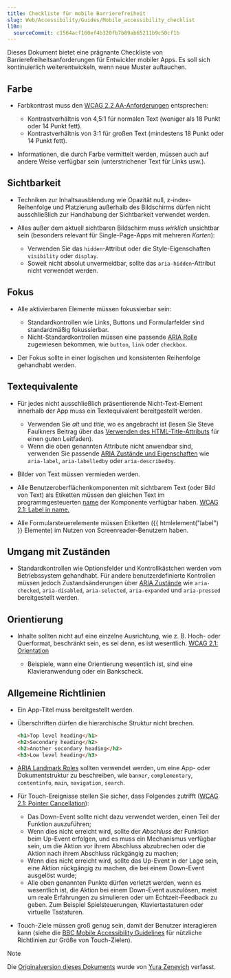 ```yaml
---
title: Checkliste für mobile Barrierefreiheit
slug: Web/Accessibility/Guides/Mobile_accessibility_checklist
l10n:
  sourceCommit: c1564acf160ef4b320fb7b89ab65211b9c50cf1b
---
```


Dieses Dokument bietet eine prägnante Checkliste von Barrierefreiheitsanforderungen für Entwickler mobiler Apps. Es soll sich kontinuierlich weiterentwickeln, wenn neue Muster auftauchen.

## Farbe

- Farbkontrast muss den [WCAG 2.2 AA-Anforderungen](https://w3c.github.io/wcag/guidelines/22/#contrast-minimum) entsprechen:

  - Kontrastverhältnis von 4,5:1 für normalen Text (weniger als 18 Punkt oder 14 Punkt fett).
  - Kontrastverhältnis von 3:1 für großen Text (mindestens 18 Punkt oder 14 Punkt fett).

- Informationen, die durch Farbe vermittelt werden, müssen auch auf andere Weise verfügbar sein (unterstrichener Text für Links usw.).

## Sichtbarkeit

- Techniken zur Inhaltsausblendung wie Opazität null, z-index-Reihenfolge und Platzierung außerhalb des Bildschirms dürfen nicht ausschließlich zur Handhabung der Sichtbarkeit verwendet werden.
- Alles außer dem aktuell sichtbaren Bildschirm muss _wirklich_ unsichtbar sein (besonders relevant für Single-Page-Apps mit mehreren _Karten_):

  - Verwenden Sie das `hidden`-Attribut oder die Style-Eigenschaften `visibility` oder `display`.
  - Soweit nicht absolut unvermeidbar, sollte das `aria-hidden`-Attribut nicht verwendet werden.

## Fokus

- Alle aktivierbaren Elemente müssen fokussierbar sein:

  - Standardkontrollen wie Links, Buttons und Formularfelder sind standardmäßig fokussierbar.
  - Nicht-Standardkontrollen müssen eine passende [ARIA Rolle](/de/docs/Web/Accessibility/ARIA/Reference/Roles) zugewiesen bekommen, wie `button`, `link` oder `checkbox`.

- Der Fokus sollte in einer logischen und konsistenten Reihenfolge gehandhabt werden.

## Textequivalente

- Für jedes nicht ausschließlich präsentierende Nicht-Text-Element innerhalb der App muss ein Textequivalent bereitgestellt werden.

  - Verwenden Sie _alt_ und _title_, wo es angebracht ist (lesen Sie Steve Faulkners Beitrag über das [Verwenden des HTML-Title-Attributs](https://www.tpgi.com/using-the-html-title-attribute-updated/) für einen guten Leitfaden).
  - Wenn die oben genannten Attribute nicht anwendbar sind, verwenden Sie passende [ARIA Zustände und Eigenschaften](/de/docs/Web/Accessibility/ARIA/Reference/Attributes) wie `aria-label`, `aria-labelledby` oder `aria-describedby`.

- Bilder von Text müssen vermieden werden.
- Alle Benutzeroberflächenkomponenten mit sichtbarem Text (oder Bild von Text) als Etiketten müssen den gleichen Text im programmgesteuerten [name](https://w3c.github.io/wcag/guidelines/22/#dfn-name) der Komponente verfügbar haben. [WCAG 2.1: Label in name.](https://www.w3.org/WAI/WCAG21/Understanding/label-in-name.html)
- Alle Formularsteuerelemente müssen Etiketten ({{ htmlelement("label") }} Elemente) im Nutzen von Screenreader-Benutzern haben.

## Umgang mit Zuständen

- Standardkontrollen wie Optionsfelder und Kontrollkästchen werden vom Betriebssystem gehandhabt. Für andere benutzerdefinierte Kontrollen müssen jedoch Zustandsänderungen über [ARIA Zustände](https://w3c.github.io/aria/#state_prop_def) wie `aria-checked`, `aria-disabled`, `aria-selected`, `aria-expanded` und `aria-pressed` bereitgestellt werden.

## Orientierung

- Inhalte sollten nicht auf eine einzelne Ausrichtung, wie z. B. Hoch- oder Querformat, beschränkt sein, es sei denn, es ist wesentlich. [WCAG 2.1: Orientation](https://www.w3.org/WAI/WCAG21/Understanding/orientation.html)

  - Beispiele, wann eine Orientierung wesentlich ist, sind eine Klavieranwendung oder ein Bankscheck.

## Allgemeine Richtlinien

- Ein App-Titel muss bereitgestellt werden.
- Überschriften dürfen die hierarchische Struktur nicht brechen.

  ```html
  <h1>Top level heading</h1>
  <h2>Secondary heading</h2>
  <h2>Another secondary heading</h2>
  <h3>Low level heading</h3>
  ```

- [ARIA Landmark Roles](/de/docs/Web/Accessibility/ARIA/Reference/Roles#3._landmark_roles) sollten verwendet werden, um eine App- oder Dokumentstruktur zu beschreiben, wie `banner`, `complementary`, `contentinfo`, `main`, `navigation`, `search`.
- Für Touch-Ereignisse stellen Sie sicher, dass Folgendes zutrifft ([WCAG 2.1: Pointer Cancellation](https://www.w3.org/WAI/WCAG21/Understanding/pointer-cancellation.html)):

  - Das Down-Event sollte nicht dazu verwendet werden, einen Teil der Funktion auszuführen;
  - Wenn dies nicht erreicht wird, sollte der _Abschluss_ der Funktion beim Up-Event erfolgen, und es muss ein Mechanismus verfügbar sein, um die Aktion vor ihrem Abschluss abzubrechen oder die Aktion nach ihrem Abschluss rückgängig zu machen;
  - Wenn dies nicht erreicht wird, sollte das Up-Event in der Lage sein, eine Aktion rückgängig zu machen, die bei einem Down-Event ausgelöst wurde;
  - Alle oben genannten Punkte dürfen verletzt werden, wenn es wesentlich ist, die Aktion bei einem Down-Event auszulösen, meist um reale Erfahrungen zu simulieren oder um Echtzeit-Feedback zu geben. Zum Beispiel Spielsteuerungen, Klaviertastaturen oder virtuelle Tastaturen.

- Touch-Ziele müssen groß genug sein, damit der Benutzer interagieren kann (siehe die [BBC Mobile Accessibility Guidelines](https://www.bbc.co.uk/accessibility/forproducts/guides/mobile/target-touch-size) für nützliche Richtlinien zur Größe von Touch-Zielen).

> [!NOTE]
> Die [Originalversion dieses Dokuments](https://yzen.github.io/firefoxos/2014/04/30/mobile-accessibility-checklist.html) wurde von [Yura Zenevich](https://yzen.github.io/) verfasst.
